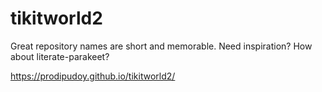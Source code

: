 # tikitworld2
Great repository names are short and memorable. Need inspiration? How about literate-parakeet?


https://prodipudoy.github.io/tikitworld2/
